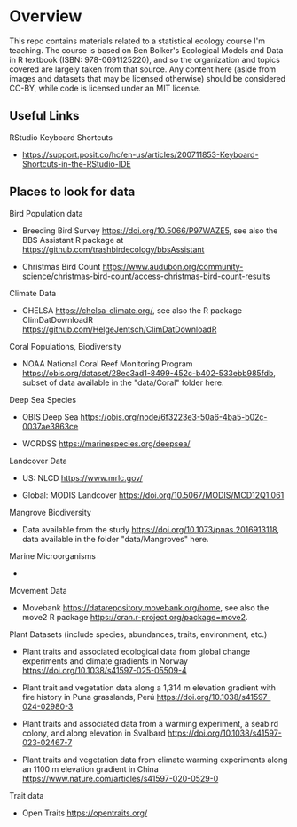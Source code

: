 # Overview

This repo contains materials related to a statistical ecology course I'm teaching. The course is based on Ben Bolker's Ecological Models and Data in R textbook (ISBN: 978-0691125220), and so the organization and topics covered are largely taken from that source. Any content here (aside from images and datasets that may be licensed otherwise) should be considered CC-BY, while code is licensed under an MIT license.

## Useful Links

RStudio Keyboard Shortcuts

* https://support.posit.co/hc/en-us/articles/200711853-Keyboard-Shortcuts-in-the-RStudio-IDE

## Places to look for data

Bird Population data

  * Breeding Bird Survey <https://doi.org/10.5066/P97WAZE5>, see also the BBS Assistant R package at <https://github.com/trashbirdecology/bbsAssistant>
  
  * Christmas Bird Count <https://www.audubon.org/community-science/christmas-bird-count/access-christmas-bird-count-results>

Climate Data
  
  * CHELSA <https://chelsa-climate.org/>, see also the R package ClimDatDownloadR <https://github.com/HelgeJentsch/ClimDatDownloadR>
  
Coral Populations, Biodiversity

  * NOAA National Coral Reef Monitoring Program <https://obis.org/dataset/28ec3ad1-8499-452c-b402-533ebb985fdb>, subset of data available in the "data/Coral" folder here. 

Deep Sea Species

  * OBIS Deep Sea <https://obis.org/node/6f3223e3-50a6-4ba5-b02c-0037ae3863ce>

  * WORDSS <https://marinespecies.org/deepsea/>
  
Landcover Data

  * US: NLCD <https://www.mrlc.gov/>

  * Global: MODIS Landcover <https://doi.org/10.5067/MODIS/MCD12Q1.061>

Mangrove Biodiversity

  * Data available from the study <https://doi.org/10.1073/pnas.2016913118>, data available in the folder "data/Mangroves" here.
  

Marine Microorganisms

  *

Movement Data

  * Movebank <https://datarepository.movebank.org/home>, see also the move2 R package <https://cran.r-project.org/package=move2>.


Plant Datasets (include species, abundances, traits, environment, etc.)

  * Plant traits and associated ecological data from global change experiments and climate gradients in Norway <https://doi.org/10.1038/s41597-025-05509-4>
  
  * Plant trait and vegetation data along a 1,314 m elevation gradient with fire history in Puna grasslands, Perú <https://doi.org/10.1038/s41597-024-02980-3>
  
  * Plant traits and associated data from a warming experiment, a seabird colony, and along elevation in Svalbard <https://doi.org/10.1038/s41597-023-02467-7>
  
  * Plant traits and vegetation data from climate warming experiments along an 1100 m elevation gradient in China <https://www.nature.com/articles/s41597-020-0529-0>


Trait data

  * Open Traits <https://opentraits.org/>

